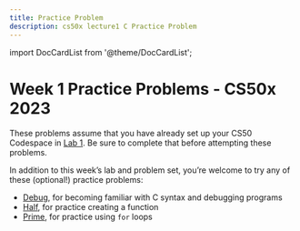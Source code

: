 ```yaml
---
title: Practice Problem
description: cs50x lecture1 C Practice Problem
--- 
```


import DocCardList from '@theme/DocCardList';

# Week 1 Practice Problems - CS50x 2023

These problems assume that you have already set up your CS50 Codespace in [Lab 1](./lab.md). Be sure to complete that before attempting these problems.

In addition to this week’s lab and problem set, you’re welcome to try any of these (optional!) practice problems:

-   [Debug](debug.md), for becoming familiar with C syntax and debugging programs
-   [Half](half.md), for practice creating a function
-   [Prime](prime.md), for practice using `for` loops

<DocCardList />
